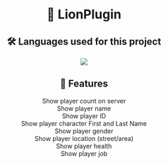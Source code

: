 <h1 align="center">🦁 LionPlugin</h1>
<h2 align="center">🛠️ Languages used for this project</h2>
<p align="center">
  <img src="https://img.shields.io/badge/lua-%232C2D72.svg?style=for-the-badge&logo=lua&logoColor=white">
</p>
<h2 align="center">💫 Features</h2>
<p align="center">
  <p align="center">Show player count on server<br>Show player name<br>Show player ID<br>Show player character First and Last Name<br>Show player gender <br>Show player location (street/area)<br>Show player health<br>Show player job</p>
</p>


